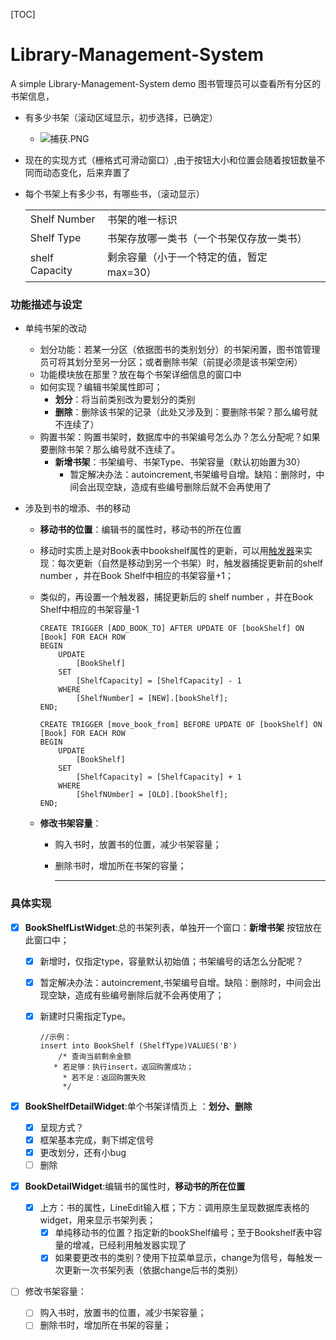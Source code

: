 [TOC]



# Library-Management-System

A  simple Library-Management-System demo
图书管理员可以查看所有分区的书架信息，

- 有多少书架（滚动区域显示，初步选择，已确定）

  - ![捕获.PNG](https://i.loli.net/2019/10/20/FIblgMO4SzXA6aG.png)

- 现在的实现方式（栅格式可滑动窗口）,由于按钮大小和位置会随着按钮数量不同而动态变化，后来弃置了

- 每个书架上有多少书，有哪些书，（滚动显示）

  |                |                                          |      |
  | -------------- | ---------------------------------------- | ---- |
  | Shelf Number   | 书架的唯一标识                           |      |
  | Shelf Type     | 书架存放哪一类书（一个书架仅存放一类书） |      |
  | shelf Capacity | 剩余容量（小于一个特定的值，暂定max=30） |      |

  

### 功能描述与设定

- 单纯书架的改动

  - 划分功能：若某一分区（依据图书的类别划分）的书架闲置，图书馆管理员可将其划分至另一分区；或者删除书架（前提必须是该书架空闲）
  - 功能模块放在那里？放在每个书架详细信息的窗口中
  - 如何实现？编辑书架属性即可；
    - **划分**：将当前类别改为要划分的类别
    - **删除**：删除该书架的记录（此处又涉及到：要删除书架？那么编号就不连续了）
  - 购置书架：购置书架时，数据库中的书架编号怎么办？怎么分配呢？如果要删除书架？那么编号就不连续了。
    - **新增书架**：书架编号、书架Type、书架容量（默认初始置为30）
      - 暂定解决办法：autoincrement,书架编号自增。缺陷：删除时，中间会出现空缺，造成有些编号删除后就不会再使用了

- 涉及到书的增添、书的移动

  - **移动书的位置**：编辑书的属性时，移动书的所在位置

  -  移动时实质上是对Book表中bookshelf属性的更新，可以用<u>触发器</u>来实现：每次更新（自然是移动到另一个书架）时，触发器捕捉更新前的shelf number ，并在Book Shelf中相应的书架容量+1；

  - 类似的，再设置一个触发器，捕捉更新后的   shelf number ，并在Book Shelf中相应的书架容量-1

    ```sqlite
    CREATE TRIGGER [ADD_BOOK_TO] AFTER UPDATE OF [bookShelf] ON [Book] FOR EACH ROW
    BEGIN
        UPDATE
            [BookShelf]
        SET
            [ShelfCapacity] = [ShelfCapacity] - 1
        WHERE
            [ShelfNumber] = [NEW].[bookShelf];
    END;
    
    CREATE TRIGGER [move_book_from] BEFORE UPDATE OF [bookShelf] ON [Book] FOR EACH ROW
    BEGIN
        UPDATE
            [BookShelf]
        SET
            [ShelfCapacity] = [ShelfCapacity] + 1
        WHERE
            [ShelfNUmber] = [OLD].[bookShelf];
    END;
    ```

  - **修改书架容量**：

    - 购入书时，放置书的位置，减少书架容量；
    
    - 删除书时，增加所在书架的容量；
    
      ------

### 具体实现

- [x] **BookShelfListWidget**:总的书架列表，单独开一个窗口：**新增书架** 按钮放在此窗口中；

  - [x] 新增时，仅指定type，容量默认初始值；书架编号的话怎么分配呢？

  - [x] 暂定解决办法：autoincrement,书架编号自增。缺陷：删除时，中间会出现空缺，造成有些编号删除后就不会再使用了；

  - [x] 新建时只需指定Type。

    ```sqlite
    //示例：
    insert into BookShelf (ShelfType)VALUES('B')
        /* 查询当前剩余金额
       * 若足够：执行insert，返回购置成功；
         * 若不足：返回购置失败
         */
    
    ```
    
    

- [x] **BookShelfDetailWidget**:单个书架详情页上 ：**划分、删除**

  - [x] 呈现方式？
  - [x] 框架基本完成，剩下绑定信号
  - [x] 更改划分，还有小bug
  - [ ] 删除
  
- [x] **BookDetailWidget**:编辑书的属性时，**移动书的所在位置**

  - [x] 上方：书的属性，LineEdit输入框；下方：调用原生呈现数据库表格的widget，用来显示书架列表；
    - [x] 单纯移动书的位置？指定新的bookShelf编号；至于Bookshelf表中容量的增减，已经利用触发器实现了
    - [x] 如果要更改书的类别？使用下拉菜单显示，change为信号，每触发一次更新一次书架列表（依据change后书的类别）

- [ ] 修改书架容量：
  - [ ] 购入书时，放置书的位置，减少书架容量；
  - [ ] 删除书时，增加所在书架的容量；